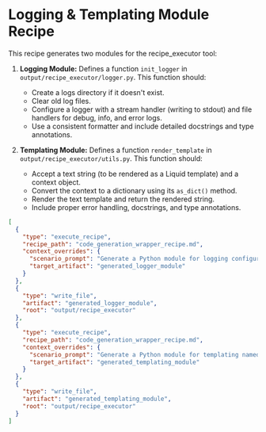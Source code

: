 # Logging & Templating Module Recipe

This recipe generates two modules for the recipe_executor tool:

1. **Logging Module:** Defines a function `init_logger` in `output/recipe_executor/logger.py`. This function should:

   - Create a logs directory if it doesn't exist.
   - Clear old log files.
   - Configure a logger with a stream handler (writing to stdout) and file handlers for debug, info, and error logs.
   - Use a consistent formatter and include detailed docstrings and type annotations.

2. **Templating Module:** Defines a function `render_template` in `output/recipe_executor/utils.py`. This function should:
   - Accept a text string (to be rendered as a Liquid template) and a context object.
   - Convert the context to a dictionary using its `as_dict()` method.
   - Render the text template and return the rendered string.
   - Include proper error handling, docstrings, and type annotations.

```json
[
  {
    "type": "execute_recipe",
    "recipe_path": "code_generation_wrapper_recipe.md",
    "context_overrides": {
      "scenario_prompt": "Generate a Python module for logging configuration named 'logger.py'. This module should define a function 'init_logger' that takes a 'log_dir' argument (defaulting to 'logs'). The function should create the log directory if it does not exist, clear existing log files, and configure a logger with a stream handler (to stdout) and file handlers for 'debug.log', 'info.log', and 'error.log'. The logger should use a consistent formatter with timestamps and log levels, and the module should include proper type annotations and docstrings.",
      "target_artifact": "generated_logger_module"
    }
  },
  {
    "type": "write_file",
    "artifact": "generated_logger_module",
    "root": "output/recipe_executor"
  },
  {
    "type": "execute_recipe",
    "recipe_path": "code_generation_wrapper_recipe.md",
    "context_overrides": {
      "scenario_prompt": "Generate a Python module for templating named 'utils.py'. This module should define a function 'render_template' that takes a text string and a context object. It should render the text as a Liquid template using the context's 'as_dict()' method to provide variables. Include proper type annotations, error handling, and a clear docstring explaining its usage.",
      "target_artifact": "generated_templating_module"
    }
  },
  {
    "type": "write_file",
    "artifact": "generated_templating_module",
    "root": "output/recipe_executor"
  }
]
```
